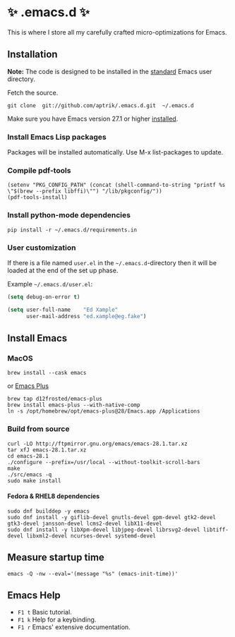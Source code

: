 # :sparkles: .emacs.d :sparkles:

This is where I store all my carefully crafted micro-optimizations for
Emacs.

## Installation

**Note:** The code is designed to be installed in the
[standard](http://www.emacswiki.org/emacs/DotEmacsDotD) Emacs user
directory.

Fetch the source.

    git clone  git://github.com/aptrik/.emacs.d.git  ~/.emacs.d

Make sure you have Emacs version 27.1 or higher [installed](#install-emacs).

### Install Emacs Lisp packages

Packages will be installed automatically. Use M-x list-packages to update.

### Compile pdf-tools

    (setenv "PKG_CONFIG_PATH" (concat (shell-command-to-string "printf %s \"$(brew --prefix libffi)\"") "/lib/pkgconfig/"))
    (pdf-tools-install)

### Install python-mode dependencies

    pip install -r ~/.emacs.d/requirements.in

### User customization

If there is a file named `user.el` in the `~/.emacs.d`-directory then it
will be loaded at the end of the set up phase.

Example `~/.emacs.d/user.el`:

```lisp
(setq debug-on-error t)

(setq user-full-name    "Ed Xample"
      user-mail-address "ed.xample@eg.fake")
```

## Install Emacs

### MacOS

    brew install --cask emacs

or [Emacs Plus](https://github.com/d12frosted/homebrew-emacs-plus)

    brew tap d12frosted/emacs-plus
    brew install emacs-plus --with-native-comp
    ln -s /opt/homebrew/opt/emacs-plus@28/Emacs.app /Applications

### Build from source

    curl -LO http://ftpmirror.gnu.org/emacs/emacs-28.1.tar.xz
    tar xfJ emacs-28.1.tar.xz
    cd emacs-28.1
    ./configure --prefix=/usr/local --without-toolkit-scroll-bars
    make
    ./src/emacs -q
    sudo make install

#### Fedora & RHEL8 dependencies

    sudo dnf builddep -y emacs
    sudo dnf install -y giflib-devel gnutls-devel gpm-devel gtk2-devel gtk3-devel jansson-devel lcms2-devel libX11-devel
    sudo dnf install -y libXpm-devel libjpeg-devel librsvg2-devel libtiff-devel libxml2-devel ncurses-devel systemd-devel

## Measure startup time

    emacs -Q -nw --eval='(message "%s" (emacs-init-time))'

## Emacs Help

* `F1 t`  Basic tutorial.
* `F1 k`  Help for a keybinding.
* `F1 r`  Emacs' extensive documentation.

